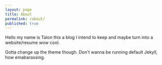 ```yaml
---
layout: page
title: About
permalink: /about/
published: true
---
```


Hello my name is Talon this a blog I intend to keep and maybe turn into a website/resume wow cool.

Gotta change up the theme though. Don't wanna be running default Jekyll, how emabarassing.